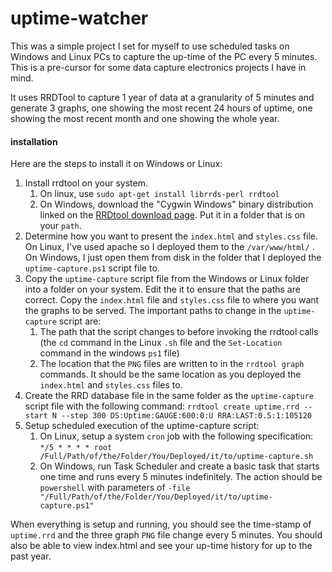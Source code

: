 # uptime-watcher

This was a simple project I set for myself to use scheduled tasks on Windows and Linux PCs to capture the up-time of the PC every 5 minutes.  This is a pre-cursor for some data capture electronics projects I have in mind.

It uses RRDTool to capture 1 year of data at a granularity of 5 minutes and generate 3 graphs, one showing the most recent 24 hours of uptime, one showing the most recent month and one showing the whole year. 

#### installation

Here are the steps to install it on Windows or Linux:

1. Install rrdtool on your system.
   1. On linux, use `sudo apt-get install librrds-perl rrdtool`
   2. On Windows, download the "Cygwin Windows" binary distribution linked on the [RRDtool download page](https://oss.oetiker.ch/rrdtool/download.en.html). Put it in a folder that is on your `path`.
2. Determine how you want to present the `index.html` and `styles.css` file.  On Linux, I've used apache so I deployed them to the `/var/www/html/` .  On Windows, I just open them from disk in the folder that I deployed the `uptime-capture.ps1` script file to.
3. Copy the `uptime-capture` script file from the Windows or Linux folder into a folder on your system.  Edit the it to ensure that the paths are correct.  Copy the `index.html` file and `styles.css` file to where you want the graphs to be served.  The important paths to change in the `uptime-capture` script are:
   1. The path that the script changes to before invoking the rrdtool calls (the `cd` command in the Linux `.sh` file and the `Set-Location` command in the windows `ps1` file) 
   2. The location that the `PNG` files are written to in the `rrdtool graph` commands.  It should be the same location as you deployed the `index.html` and `styles.css` files to.
4. Create the RRD database file in the same folder as the `uptime-capture` script file with the following command:
   `rrdtool create uptime.rrd --start N --step 300 DS:Uptime:GAUGE:600:0:U RRA:LAST:0.5:1:105120`
5. Setup scheduled execution of the uptime-capture script:
   1. On Linux, setup a system `cron` job with the following specification:
      `*/5 * * * * root /Full/Path/of/the/Folder/You/Deployed/it/to/uptime-capture.sh`
   2. On Windows, run Task Scheduler and create a basic task that starts one time and runs every 5 minutes indefinitely.  The action should be `powershell` with parameters of `-file "/Full/Path/of/the/Folder/You/Deployed/it/to/uptime-capture.ps1"`

When everything is setup and running, you should see the time-stamp of `uptime.rrd` and the three graph `PNG` file change every 5 minutes.  You should also be able to view index.html and see your up-time history for up to the past year.

